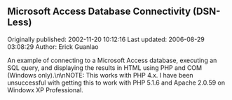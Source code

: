 ## Microsoft Access Database Connectivity (DSN-Less)

Originally published: 2002-11-20 10:12:16
Last updated: 2006-08-29 03:08:29
Author: Erick Guanlao

An example of connecting to a Microsoft Access database, executing an SQL query, and displaying the results in HTML using PHP and COM (Windows only).\n\nNOTE:  This works with PHP 4.x.  I have been unsuccessful with getting this to work with PHP 5.1.6 and Apache 2.0.59 on Windowx XP Professional.